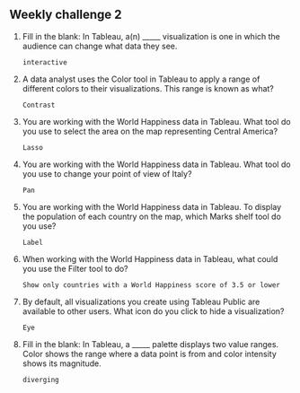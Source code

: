 ## Weekly challenge 2
1. Fill in the blank: In Tableau, a(n) _____ visualization is one in which the audience can change what data they see.
   ```
   interactive
   ```
2. A data analyst uses the Color tool in Tableau to apply a range of different colors to their visualizations. This range is known as what?
   ```
   Contrast
   ```
3. You are working with the World Happiness data in Tableau. What tool do you use to select the area on the map representing Central America?
   ```
   Lasso 
   ```
4. You are working with the World Happiness data in Tableau. What tool do you use to change your point of view of Italy?
   ```
   Pan 
   ```
5. You are working with the World Happiness data in Tableau. To display the population of each country on the map, which Marks shelf tool do you use?
   ```
   Label 
   ```
6. When working with the World Happiness data in Tableau, what could you use the Filter tool to do?
   ```
   Show only countries with a World Happiness score of 3.5 or lower
   ```
7. By default, all visualizations you create using Tableau Public are available to other users. What icon do you click to hide a visualization?
   ```
   Eye
   ```
8. Fill in the blank: In Tableau, a _____ palette displays two value ranges. Color shows the range where a data point is from and color intensity shows its magnitude.
   ```
   diverging
   ```
